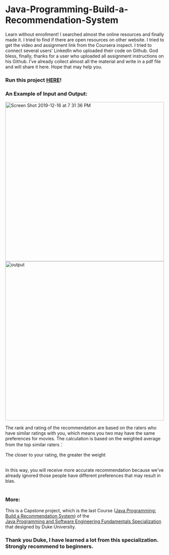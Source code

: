 # Java-Programming-Build-a-Recommendation-System
Learn without enrollment! I searched almost the online resources and finally made it. I tried to find if there are open resources on other website. I tried to get the video and assignment link from the Coursera inspect. I tried to connect several users’ LinkedIn who uploaded their code on Github. God bless, finally, thanks for a user who uploaded all assignment instructions on his Github. I’ve already collect almost all the material and write in a pdf file and will share it here. Hope that may help you. 

### Run this project [HERE](http://www.dukelearntoprogram.com/capstone/recommender.php?id=doM6ILtR7zHlFA)!
### An Example of Input and Output:
<img width="500" alt="Screen Shot 2019-12-16 at 7 31 36 PM" src="https://user-images.githubusercontent.com/30683730/70904735-0f4cb280-203d-11ea-899a-0ee831f4861a.png">
<img width="500" alt="output" src="https://user-images.githubusercontent.com/30683730/70904768-2db2ae00-203d-11ea-85a9-a1703efae612.png">

The rank and rating of the recommendation are based on the raters who have similar ratings with you, which means you two may have the same preferences for movies.
The calculation is based on the weighted average from the top similar raters：
<p align="justify">
  The closer to your rating, the greater the weight
</p><br/>
In this way, you will receive more accurate recommendation because we've already ignored those people have different preferences that may result in bias.<br/><br/>


### More:
This is a Capstone project, which is the last Course ([Java Programming: Build a Recommendation System](https://www.coursera.org/learn/java-programming-design-principles?specialization=java-programming)) of the <br />
[Java Programming and Software Engineering Fundamentals Specialization](https://www.coursera.org/specializations/java-programming) that designed by Duke University.

### Thank you Duke, I have learned a lot from this specialization. Strongly recommend to beginners.
